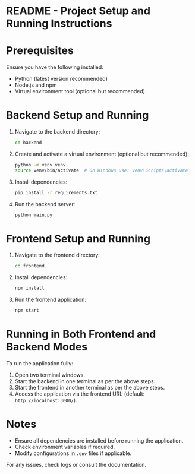 README - Project Setup and Running Instructions
=========================================

# Prerequisites
Ensure you have the following installed:
- Python (latest version recommended)
- Node.js and npm
- Virtual environment tool (optional but recommended)

# Backend Setup and Running
1. Navigate to the backend directory:
   ```sh
   cd backend
   ```
2. Create and activate a virtual environment (optional but recommended):
   ```sh
   python -m venv venv
   source venv/bin/activate  # On Windows use: venv\Scripts\activate
   ```
3. Install dependencies:
   ```sh
   pip install -r requirements.txt
   ```
4. Run the backend server:
   ```sh
   python main.py
   ```

# Frontend Setup and Running
1. Navigate to the frontend directory:
   ```sh
   cd frontend
   ```
2. Install dependencies:
   ```sh
   npm install
   ```
3. Run the frontend application:
   ```sh
   npm start
   ```

# Running in Both Frontend and Backend Modes
To run the application fully:
1. Open two terminal windows.
2. Start the backend in one terminal as per the above steps.
3. Start the frontend in another terminal as per the above steps.
4. Access the application via the frontend URL (default: `http://localhost:3000/`).

# Notes
- Ensure all dependencies are installed before running the application.
- Check environment variables if required.
- Modify configurations in `.env` files if applicable.

For any issues, check logs or consult the documentation.

